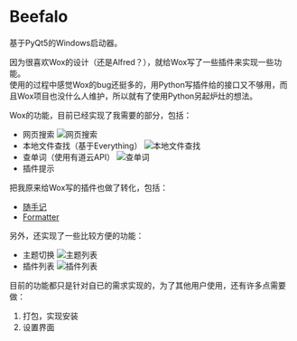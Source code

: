 # Beefalo
基于PyQt5的Windows启动器。  

因为很喜欢Wox的设计（还是Alfred？），就给Wox写了一些插件来实现一些功能。  
使用的过程中感觉Wox的bug还挺多的，用Python写插件给的接口又不够用，而且Wox项目也没什么人维护，所以就有了使用Python另起炉灶的想法。

Wox的功能，目前已经实现了我需要的部分，包括：
+ 网页搜索
![网页搜索](https://pic.downk.cc/item/5e8bee29504f4bcb04c1742c.gif)
+ 本地文件查找（基于Everything）
![本地文件查找](https://pic.downk.cc/item/5e8bee29504f4bcb04c1742e.gif)
+ 查单词（使用有道云API）
![查单词](https://pic.downk.cc/item/5e8bee29504f4bcb04c17423.gif)
+ 插件提示

把我原来给Wox写的插件也做了转化，包括：
+ [随手记](https://github.com/enria/Wox.Plugin.SSJ)
+ [Formatter](https://github.com/enria/Wox.Plugin.Formatter)

另外，还实现了一些比较方便的功能：
+ 主题切换
![主题列表](https://pic.downk.cc/item/5e88ca7c504f4bcb04452435.gif)
+ 插件列表
![插件列表](https://pic.downk.cc/item/5e8bee29504f4bcb04c17428.gif)


目前的功能都只是针对自已的需求实现的，为了其他用户使用，还有许多点需要做：
1. 打包，实现安装
2. 设置界面
